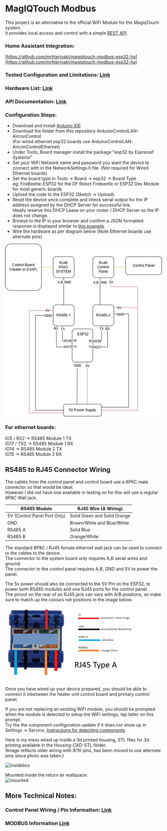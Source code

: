 # MagIQTouch Modbus

This project is an alternative to the official WiFi Module for the MagiqTouch system.  
It provides local access and control with a simple [REST API](Docs/Api.md).

### Home Assistant Integration: 
[https://github.com/mrhteriyaki/magiqtouch-modbus-esp32-ha](https://github.com/mrhteriyaki/magiqtouch-modbus-esp32-ha)

### Tested Configuration and Limitations: [Link](Docs/Tested.md)

### Hardware List: [Link](Docs/HardwareList.md)

### API Documentation: [Link](Docs/Api.md)

### Configuration Steps:
- Download and Install [Arduino IDE](https://www.arduino.cc/en/software/)
- Download the folder from this repository ArduinoControlLAN-AirconControl  
(For wired ethernet esp32 boards use ArduinoControlLAN-AirconControlEthernet)
- Under Tools, Board manager install the package "esp32 by Espressif Systems"  
- Set your WiFi Network name and password you want the device to connect with in the NetworkSettings.h file. (Not required for Wired Ethernet boards)
- Set the board type in Tools -> Board -> esp32 -> Board Type   
eg: FireBeetle-ESP32 for the DF Robot Firebeetle or ESP32 Dev Module for most generic boards
- Upload the code to the ESP32 (Sketch -> Upload).
- Reset the device once complete and check serial output for the IP address assigned by the DHCP Server for successful link.  
 Ideally reserve this DHCP Lease on your router / DHCP Server so the IP does not change.
- Browse to the IP in your browser and confirm a JSON formatted response is displayed similar to [this example](Docs/Api.md).
- Wire the hardware as per diagram below (Note Ethernet boards use alternate pins)  

![diagram](Images/diagram.png)

### For ethernet boards:
IO5  / RX2 -> RS485 Module 1 TX  
IO17 / TX2 -> RS485 Module 1 RX  
IO14 -> RS485 Module 2 TX  
IO15 -> RS485 Module 2 RX  


## RS485 to RJ45 Connector Wiring
The cables from the control panel and control board use a 6P6C male connector so that would be ideal.  
However I did not have one available in testing so for this will use a regular 8P8C Wall jack.

| RS485 Module | RJ45 Wire (A Wiring) |
|--------------|-----------|
| 5V (Control Panel Port Only) | Solid Green and Solid Orange |
| GND | Brown/White and Blue/White. |
| RS485 A | Solid Blue |
| RS485 B | Orange/White |

The standard 8P8C / RJ45 female ethernet wall jack can be used to connect to the cables to the device.  
The connector to the system board only requires A,B serial wires and ground.  
The connector to the control panel requires A,B, GND and 5V to power the panel.  

The 5v power should also be connected to the 5V Pin on the ESP32, to power both RS485 modules and one RJ45 ports for the control panel.  
The pinout on the rear of an RJ45 jack can vary with A/B positions, so make sure to match up the colours not positions in the image below. 

![RJ45](Images/rj45.PNG)


Once you have wired up your device prepared, you should be able to connect it inbetween the heater unit control board and primary control panel.

If you are not replacing an existing WiFi module, you should be prompted when the module is detected to setup the WiFi settings, tap latter on this prompt.  
Try the the component configuration update if it does not show up in Settings -> Service.
[Instructions for detecting components](Docs/NewModule.md)


Here is my mess wired up inside a 3d printed housing, STL files for 3d printing available in the Housing-CAD-STL folder.  
(Image reflects older wiring with 9/10 pins, has been moved to use alternate pins since photo was taken.)  

![insidebox](Images/inside_box.jpg)

Mounted inside the return air wallspace:  
![mounted](Images/mounted.jpg)


## More Technical Notes:

### Control Panel Wiring / Pin Information: [Link](Docs/ControllerWiring.md)

### MODBUS Information [Link](Docs/Modbus.md)





